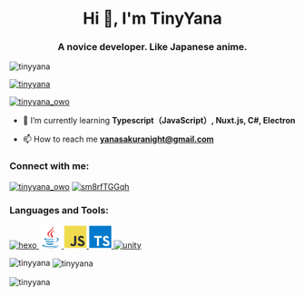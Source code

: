 <h1 align="center">Hi 👋, I'm TinyYana</h1>
<h3 align="center">A novice developer. Like Japanese anime.</h3>

<p align="left"> <img src="https://komarev.com/ghpvc/?username=tinyyana&label=Profile%20views&color=0e75b6&style=flat" alt="tinyyana" /> </p>

<p align="left"> <a href="https://github.com/ryo-ma/github-profile-trophy"><img src="https://github-profile-trophy.vercel.app/?username=tinyyana" alt="tinyyana" /></a> </p>

<p align="left"> <a href="https://twitter.com/tinyyana_owo" target="blank"><img src="https://img.shields.io/twitter/follow/tinyyana_owo?logo=twitter&style=for-the-badge" alt="tinyyana_owo" /></a> </p>

- 🌱 I’m currently learning **Typescript（JavaScript）, Nuxt.js, C#, Electron**

- 📫 How to reach me **yanasakuranight@gmail.com**

<h3 align="left">Connect with me:</h3>
<p align="left">
<a href="https://twitter.com/tinyyana_owo" target="blank"><img align="center" src="https://raw.githubusercontent.com/rahuldkjain/github-profile-readme-generator/master/src/images/icons/Social/twitter.svg" alt="tinyyana_owo" height="30" width="40" /></a>
<a href="https://discord.gg/sm8rfTGGqh" target="blank"><img align="center" src="https://raw.githubusercontent.com/rahuldkjain/github-profile-readme-generator/master/src/images/icons/Social/discord.svg" alt="sm8rfTGGqh" height="30" width="40" /></a>
</p>

<h3 align="left">Languages and Tools:</h3>
<p align="left"> <a href="hexo.io/" target="_blank" rel="noreferrer"> <img src="https://www.vectorlogo.zone/logos/hexoio/hexoio-icon.svg" alt="hexo" width="40" height="40"/> </a> <a href="https://www.java.com" target="_blank" rel="noreferrer"> <img src="https://raw.githubusercontent.com/devicons/devicon/master/icons/java/java-original.svg" alt="java" width="40" height="40"/> </a> <a href="https://developer.mozilla.org/en-US/docs/Web/JavaScript" target="_blank" rel="noreferrer"> <img src="https://raw.githubusercontent.com/devicons/devicon/master/icons/javascript/javascript-original.svg" alt="javascript" width="40" height="40"/> </a> <a href="https://www.typescriptlang.org/" target="_blank" rel="noreferrer"> <img src="https://raw.githubusercontent.com/devicons/devicon/master/icons/typescript/typescript-original.svg" alt="typescript" width="40" height="40"/> </a> <a href="https://unity.com/" target="_blank" rel="noreferrer"> <img src="https://www.vectorlogo.zone/logos/unity3d/unity3d-icon.svg" alt="unity" width="40" height="40"/> </a> </p>

<p><img align="left" src="https://github-readme-stats.vercel.app/api/top-langs?username=tinyyana&show_icons=true&locale=en&layout=compact" alt="tinyyana" /></p>

<p>&nbsp;<img align="center" src="https://github-readme-stats.vercel.app/api?username=tinyyana&show_icons=true&locale=en" alt="tinyyana" /></p>

<p><img align="center" src="https://github-readme-streak-stats.herokuapp.com/?user=tinyyana&" alt="tinyyana" /></p>
